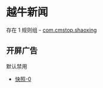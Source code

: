 # 越牛新闻

存在 1 规则组 - [com.cmstop.shaoxing](/src/apps/com.cmstop.shaoxing.ts)

## 开屏广告

默认禁用

- [快照-0](https://i.gkd.li/i/13611775)
